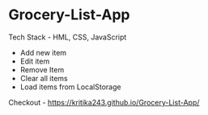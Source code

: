 # Grocery-List-App

Tech Stack - HML, CSS, JavaScript
* Add new item
* Edit item 
* Remove Item
* Clear all items
* Load items from LocalStorage

Checkout - https://kritika243.github.io/Grocery-List-App/

